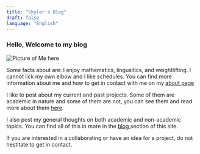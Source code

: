 ```yaml
---
title: "Skyler's Blog"
draft: false
language: "English"
---
```


<div>
	<H3> Hello, Welcome to my blog</H3>
</div>


<div>
	<img src= "https://cdn.vox-cdn.com/thumbor/-NIqdzqGGM-D3KoWylunxSVpCKM=/0x192:683x647/1200x800/filters:focal(0x192:683x647)/cdn.vox-cdn.com/uploads/chorus_image/image/48703915/16569813127_ecda3a4af8_b.0.0.jpg" alt = "Picture of Me here">
</div>

<div> 
	<p>
		Some facts about are: I enjoy mathematics, lingusitics, and weightlifting. I cannot lick my own elbow and I like schedules. You can find more information about me and how to get in contact with me on my <a href="/about">about page</a>
	</p>
</div>

<div>
	<p>
	I like to post about my current and past projects. Some of them are academic in nature and some of them are not, you can see them and read more about them <a href="/projects">here</a>. 
	</p>
</div>

<div>
	<p>
	I also post my general thoughts on both academic and non-academic topics. You can find all of this in more in the <a href="/blog"> blog </a> section of this site. 
	</p>
</div>

<div>
	<p>
	If you are interested in a collaborating or have an idea for a project, do not hestitate to get in contact. 
	</p>
</div>

